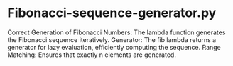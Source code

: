 # Fibonacci-sequence-generator.py
Correct Generation of Fibonacci Numbers: The lambda function generates the Fibonacci sequence iteratively. Generator: The fib lambda returns a generator for lazy evaluation, efficiently computing the sequence. Range Matching: Ensures that exactly n elements are generated.
